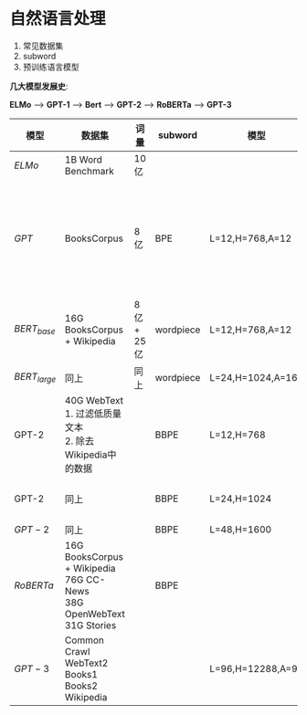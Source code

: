 # 自然语言处理

1. 常见数据集
2. subword
3. 预训练语言模型

**几大模型发展史**:

**ELMo** --> **GPT-1** --> **Bert** --> **GPT-2** --> **RoBERTa** --> **GPT-3**

|模型|数据集|词量|subword|模型|参数量|备注|
|---|---|---|---|---|---|---|
|$ELMo$|1B Word Benchmark|10亿|||90M||
|$GPT$|BooksCorpus|8亿|BPE|L=12,H=768,A=12|110M|`Word Benchmark`中句子顺序随机打乱，无法建模句子之间的依赖关系，弃用|
|$BERT_{base}$|16G BooksCorpus + Wikipedia|8亿 + 25亿|wordpiece|L=12,H=768,A=12|110M|为了跟`GPT-1`做对比|
|$BERT_{large}$|同上|同上|wordpiece|L=24,H=1024,A=16|340M||
|GPT-2|40G WebText <br> 1. 过滤低质量文本<br> 2. 除去Wikipedia中的数据||BBPE|L=12,H=768|117M|为了跟`GPT-1`做对比|
|GPT-2|同上||BBPE|L=24,H=1024|345M|为了跟`Bert`做对比|
|$GPT-2$|同上||BBPE|L=48,H=1600|1542M||
|$RoBERTa$|16G BooksCorpus + Wikipedia <br> 76G CC-News <br> 38G OpenWebText <br> 31G Stories||BBPE||||
|$GPT-3$|Common Crawl <br> WebText2 <br> Books1 <br> Books2 <br> Wikipedia|||L=96,H=12288,A=96|175B||